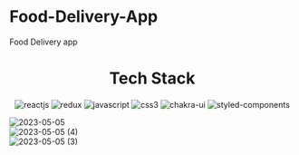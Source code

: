 # Food-Delivery-App

Food Delivery app
<br />
<h1 align="center">Tech Stack</h1> 
<p align="center">
   <img src="https://img.shields.io/badge/React-20232A?style=for-the-badge&logo=react&logoColor=61DAFB"  align="center" alt="reactjs" />
   <img src="https://img.shields.io/badge/Redux-593D88?style=for-the-badge&logo=redux&logoColor=white"  align="center" alt="redux" />
   <img src ="https://img.shields.io/badge/javascript-%23323330.svg?style=for-the-badge&logo=javascript&logoColor=%23F7DF1E" align="center" alt="javascript">
   <img src = "https://img.shields.io/badge/css3-%231572B6.svg?style=for-the-badge&logo=css3&logoColor=white" align="center" alt="css3">
   <img src = "https://img.shields.io/badge/chakra ui-%234ED1C5.svg?style=for-the-badge&logo=chakraui&logoColor=white" align="center" alt="chakra-ui"/>
   <img src="https://img.shields.io/badge/styled--components-DB7093?style=for-the-badge&logo=styled-components&logoColor=white" align="center" alt="styled-components"/>
<br/>

![2023-05-05](https://user-images.githubusercontent.com/75201337/236529748-437db9d2-6981-4029-abf7-3679dd7c192b.png)
<br/>
![2023-05-05 (4)](https://user-images.githubusercontent.com/75201337/236529834-d9479fdc-5514-4607-9402-0340e7e9c610.png)
<br/>
![2023-05-05 (3)](https://user-images.githubusercontent.com/75201337/236530305-c89fc765-2fc6-4b5b-991e-394e7bd22039.png)
